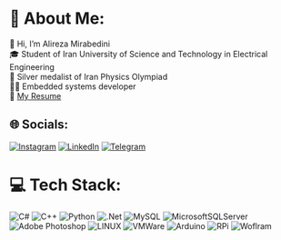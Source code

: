 # 💫 About Me:
👋 Hi, I’m Alireza Mirabedini<br>🎓 Student of Iran University of Science and Technology in Electrical Engineering<br>🥈 Silver medalist of Iran Physics Olympiad<br>🧑‍💻 Embedded systems developer<br>📄 [My Resume](https://drive.google.com/file/d/1ajI6vRKPXYw6z0dM26ZidrfEtUWNE0-c/view?usp=drivesdk)


## 🌐 Socials:
[![Instagram](https://img.shields.io/badge/Instagram-%23E4405F.svg?logo=Instagram&logoColor=white)](https://instagram.com/mirabedini_alireza) [![LinkedIn](https://img.shields.io/badge/LinkedIn-%230077B5.svg?logo=linkedin&logoColor=white)](https://linkedin.com/in/seyed-alireza-mirabedini-796613274) [![Telegram](https://img.shields.io/badge/Telegram-2CA5E0?style=flat&logo=telegram&logoColor=white)](https://t.me/JVUXE)

# 💻 Tech Stack:
![C#](https://img.shields.io/badge/c%23-%23239120.svg?style=flat&logo=c-sharp&logoColor=white) ![C++](https://img.shields.io/badge/c++-%2300599C.svg?style=flat&logo=c%2B%2B&logoColor=white) ![Python](https://img.shields.io/badge/Python-14354C?style=flat&logo=python&logoColor=white) ![.Net](https://img.shields.io/badge/.NET-5C2D91?style=flat&logo=.net&logoColor=white) ![MySQL](https://img.shields.io/badge/mysql-%2300f.svg?style=flat&logo=mysql&logoColor=white) ![MicrosoftSQLServer](https://img.shields.io/badge/Microsoft%20SQL%20Sever-CC2927?style=flat&logo=microsoft%20sql%20server&logoColor=white) ![Adobe Photoshop](https://img.shields.io/badge/adobephotoshop-%2331A8FF.svg?style=flat&logo=adobephotoshop&logoColor=white) ![LINUX](https://img.shields.io/badge/Linux-FCC624?style=flat&logo=linux&logoColor=black) ![VMWare](https://img.shields.io/badge/VMware-231f20?style=flat&logo=VMware&logoColor=white) ![Arduino](https://img.shields.io/badge/Arduino-00979D?style=flat&logo=Arduino&logoColor=white) ![RPi](https://img.shields.io/badge/Raspberry%20Pi-A22846?style=flat&logo=Raspberry%20Pi&logoColor=white) ![Woflram](	https://img.shields.io/badge/Wolfram-DD1100?&style=flat&logo=Wolfram&logoColor=white)
